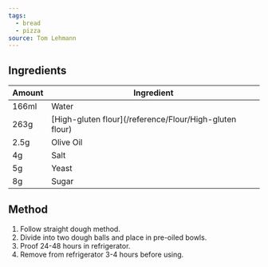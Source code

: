 ```yaml
---
tags:
  - bread
  - pizza
source: Tom Lehmann
---
```

## Ingredients
| Amount | Ingredient                                                      |
| ------ | --------------------------------------------------------------- |
| 166ml  | Water                                                           |
| 263g   | [High-gluten flour](/reference/Flour/High-gluten flour) |
| 2.5g   | Olive Oil                                                       |
| 4g     | Salt                                                            |
| 5g     | Yeast                                                           |
| 8g     | Sugar                                                           |

## Method
1. Follow straight dough method. 
2. Divide into two dough balls and place in pre-oiled bowls. 
3. Proof 24-48 hours in refrigerator.
4. Remove from refrigerator 3-4 hours before using.